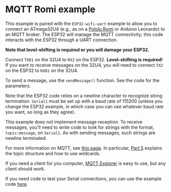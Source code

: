 # MQTT Romi example

This example is paired with the `ESP32-wifi-uart` example to allow you to connect an ATmega32U4 (e.g., as on a [Pololu Romi](https://www.pololu.com/docs/0J69) or Arduino Leonardo) to an MQTT broker. The ESP32 will manage the MQTT connectivity; this code interacts with the ESP32 through a UART connection.

**Note that level-shifting is required or you will damage your ESP32.**

Connect `TXD1` on the 32U4 to `RX2` on the ESP32. **Level-shifting is required!** If you want to receive messages on the 32U4, you will need to connect `TX2` on the ESP32 to `RXD1` on the 32U4.

To send a message, use the `sendMessage()` function. See the code for the parameters.

Note that the ESP32 code relies on a newline character to recognize string termination. `Serial1` must be set up with a baud rate of 115200 (unless you change the ESP32 example, in which case you can use whatever baud rate you want, so long as they agree).

This example does not implement message reception. To receive messages, you'll need to write code to look for strings with the format, `topic:message`, on `Serial1`. As with sending messages, such strings are newline terminated. 

For more information on MQTT, see [this page](https://www.hivemq.com/mqtt-essentials/). In particular, [Part 5](https://www.hivemq.com/blog/mqtt-essentials-part-5-mqtt-topics-best-practices/) explains the topic structure and how to use wildcards.

If you need a client for you computer, [MQTT Explorer](http://mqtt-explorer.com) is easy to use, but any client should work.

If you need code to test your Serial connections, you can use the example code [here](https://github.com/gcl8a/romi-uart-comm).